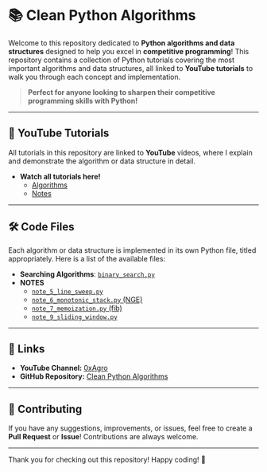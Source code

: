 # 📚 Clean Python Algorithms

Welcome to this repository dedicated to **Python algorithms and data structures** designed to help you excel in **competitive programming**! This repository contains a collection of Python tutorials covering the most important algorithms and data structures, all linked to **YouTube tutorials** to walk you through each concept and implementation.

> **Perfect for anyone looking to sharpen their competitive programming skills with Python!**

---

## 🎥 YouTube Tutorials

All tutorials in this repository are linked to **YouTube** videos, where I explain and demonstrate the algorithm or data structure in detail.

- **Watch all tutorials here!**
  - [Algorithms](https://www.youtube.com/playlist?list=PLpCYhic-IxVcO8NJ4BnEmNwy-pAvuckvg)
  - [Notes](https://www.youtube.com/playlist?list=PLpCYhic-IxVeWoPtKptbuBXNDccVAGOdU)

---

## 🛠️ Code Files

Each algorithm or data structure is implemented in its own Python file, titled appropriately. Here is a list of the available files:

- **Searching Algorithms**: [`binary_search.py`](https://github.com/0xAgro/clean-python-algorithms/blob/main/binary_search.py)
- **NOTES**
  - [`note_5_line_sweep.py`](https://github.com/0xAgro/clean-python-algorithms/blob/main/notes/note_5_line_sweep.py)
  - [`note_6_monotonic_stack.py` (NGE)](https://github.com/0xAgro/clean-python-algorithms/blob/main/notes/note_6_monotonic_stack.py)
  - [`note_7_memoization.py` (fib)](https://github.com/0xAgro/clean-python-algorithms/blob/main/notes/note_7_memoization.py`)
  - [`note_9_sliding_window.py`](https://github.com/0xAgro/clean-python-algorithms/blob/main/notes/note_9_sliding_window.py)

---

## 🔗 Links

- **YouTube Channel:** [0xAgro](https://www.youtube.com/@0xAgro)
- **GitHub Repository:** [Clean Python Algorithms](https://github.com/0xAgro/clean-python-algorithms)

---

## 🤝 Contributing

If you have any suggestions, improvements, or issues, feel free to create a **Pull Request** or **Issue**! Contributions are always welcome.

---

Thank you for checking out this repository! Happy coding! 🚀
